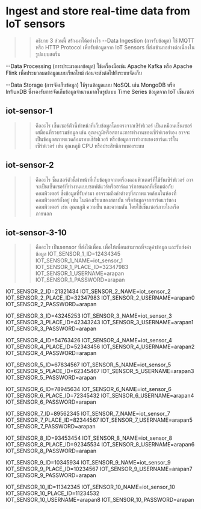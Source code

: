 # Ingest and store real-time data from IoT sensors 
>> อธิบาย 3 ส่วนนี้ สร้างมาได้อย่างไร
--Data Ingestion (การรับข้อมูล)
ใช้ MQTT หรือ HTTP Protocol เพื่อรับข้อมูลจาก IoT Sensors ที่ส่งเข้ามาอย่างต่อเนื่องในรูปแบบสตรีม

--Data Processing (การประมวลผลข้อมูล)
ใช้เครื่องมือเช่น Apache Kafka หรือ Apache Flink เพื่อประมวลผลข้อมูลแบบเรียลไทม์ ก่อนจะส่งต่อไปยังระบบจัดเก็บ

--Data Storage (การจัดเก็บข้อมูล)
ใช้ฐานข้อมูลแบบ NoSQL เช่น MongoDB หรือ InfluxDB ซึ่งรองรับการจัดเก็บข้อมูลจำนวนมากในรูปแบบ Time Series ข้อมูลจาก IoT เซ็นเซอร์


## iot-sensor-1
>> คืออะไร 
เซ็นเซอร์ตัวนี้ทำหน้าที่เก็บข้อมูลโดยตรงจากเซิร์ฟเวอร์ เป็นเหมือนเซ็นเซอร์เสมือนที่รวบรวมข้อมูล เช่น อุณหภูมิหรือสถานะการทำงานของเซิร์ฟเวอร์เอง อาจจะเป็นข้อมูลสภาพแวดล้อมรอบเซิร์ฟเวอร์ หรือข้อมูลการทำงานของฮาร์ดแวร์ในเซิร์ฟเวอร์ เช่น อุณหภูมิ CPU หรือประสิทธิภาพของระบบ
## iot-sensor-2
>> คืออะไร
ซ็นเซอร์ตัวนี้ทำหน้าที่เก็บข้อมูลจากเครื่องคอมพิวเตอร์ที่ใช้รันเซิร์ฟเวอร์ อาจจะเป็นเซ็นเซอร์ที่ทำงานแบบซอฟต์แวร์หรือฮาร์ดแวร์ภายนอกที่เชื่อมต่อกับคอมพิวเตอร์ ซึ่งข้อมูลที่รับค่ามา อาจรวมถึงค่าต่างๆที่สภาพแวดล้อมในห้องที่คอมพิวเตอร์ตั้งอยู่ เช่น ในห้องเรียนของสถาบัน หรือข้อมูลจากฮาร์ดแวร์ของคอมพิวเตอร์ เช่น อุณหภูมิ ความชื้น และความดัน โดยใช้เซ็นเซอร์ภายในหรือภายนอก
## iot-sensor-3-10
>> คืออะไร 
เป็นsensor ที่ส่งให้เพื่อน เพื่อให้เพื่อนสามารถที่จะดูค่าข้อมูล และรับส่งค่าข้อมูล
IOT_SENSOR_1_ID=12434345
IOT_SENSOR_1_NAME=iot_sensor_1
IOT_SENSOR_1_PLACE_ID=32347983
IOT_SENSOR_1_USERNAME=arapan
IOT_SENSOR_1_PASSWORD=arapan

IOT_SENSOR_2_ID=21321434
IOT_SENSOR_2_NAME=iot_sensor_2
IOT_SENSOR_2_PLACE_ID=32347983
IOT_SENSOR_2_USERNAME=arapan0
IOT_SENSOR_2_PASSWORD=arapan

IOT_SENSOR_3_ID=43245253
IOT_SENSOR_3_NAME=iot_sensor_3
IOT_SENSOR_3_PLACE_ID=42343243
IOT_SENSOR_3_USERNAME=arapan1
IOT_SENSOR_3_PASSWORD=arapan

IOT_SENSOR_4_ID=54763426
IOT_SENSOR_4_NAME=iot_sensor_4
IOT_SENSOR_4_PLACE_ID=52343456
IOT_SENSOR_4_USERNAME=arapan2
IOT_SENSOR_4_PASSWORD=arapan

IOT_SENSOR_5_ID=67834567
IOT_SENSOR_5_NAME=iot_sensor_5
IOT_SENSOR_5_PLACE_ID=62345467
IOT_SENSOR_5_USERNAME=arapan3
IOT_SENSOR_5_PASSWORD=arapan

IOT_SENSOR_6_ID=78945634
IOT_SENSOR_6_NAME=iot_sensor_6
IOT_SENSOR_6_PLACE_ID=72345432
IOT_SENSOR_6_USERNAME=arapan4
IOT_SENSOR_6_PASSWORD=arapan

IOT_SENSOR_7_ID=89562345
IOT_SENSOR_7_NAME=iot_sensor_7
IOT_SENSOR_7_PLACE_ID=82344567
IOT_SENSOR_7_USERNAME=arapan5
IOT_SENSOR_7_PASSWORD=arapan

IOT_SENSOR_8_ID=93453454
IOT_SENSOR_8_NAME=iot_sensor_8
IOT_SENSOR_8_PLACE_ID=92345534
IOT_SENSOR_8_USERNAME=arapan6
IOT_SENSOR_8_PASSWORD=arapan

IOT_SENSOR_9_ID=10345934
IOT_SENSOR_9_NAME=iot_sensor_9
IOT_SENSOR_9_PLACE_ID=10234567
IOT_SENSOR_9_USERNAME=arapan7
IOT_SENSOR_9_PASSWORD=arapan

IOT_SENSOR_10_ID=11342345
IOT_SENSOR_10_NAME=iot_sensor_10
IOT_SENSOR_10_PLACE_ID=11234532
IOT_SENSOR_10_USERNAME=arapan8
IOT_SENSOR_10_PASSWORD=arapan
